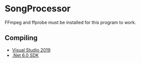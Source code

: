 # SongProcessor

FFmpeg and ffprobe must be installed for this program to work.

## Compiling

 * [Visual Studio 2019](https://visualstudio.microsoft.com/downloads/)
 * [.Net 6.0 SDK](https://dotnet.microsoft.com/download/dotnet/6.0)
